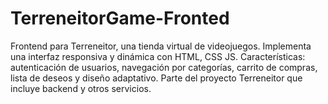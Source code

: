 # TerreneitorGame-Fronted
Frontend para Terreneitor, una tienda virtual de videojuegos. Implementa una interfaz responsiva y dinámica con HTML, CSS JS. Características: autenticación de usuarios, navegación por categorías, carrito de compras, lista de deseos y diseño adaptativo. Parte del proyecto Terreneitor que incluye backend y otros servicios. 

